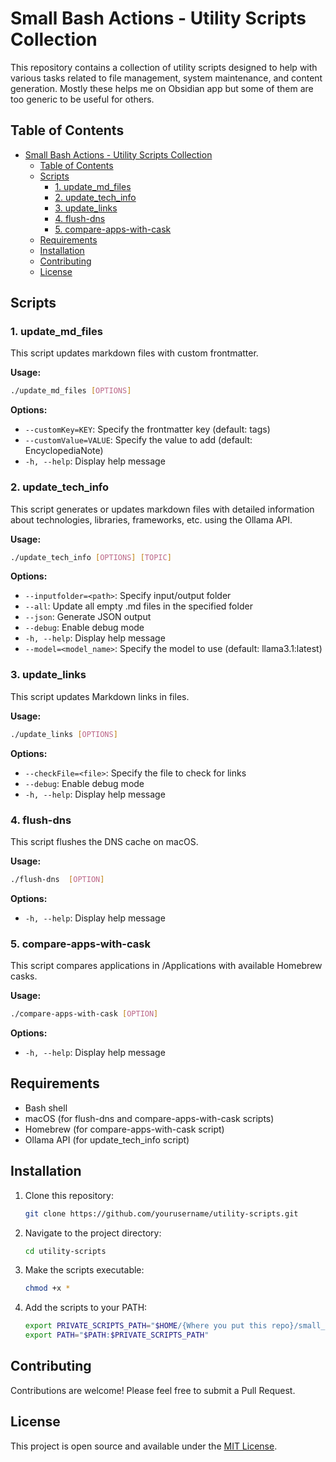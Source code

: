 # Small Bash Actions - Utility Scripts Collection

This repository contains a collection of utility scripts designed to help with various tasks related to file management, system maintenance, and content generation. Mostly these helps me on Obsidian app but some of them are too generic to be useful for others.

## Table of Contents

- [Small Bash Actions - Utility Scripts Collection](#small-bash-actions---utility-scripts-collection)
  - [Table of Contents](#table-of-contents)
  - [Scripts](#scripts)
    - [1. update\_md\_files](#1-update_md_files)
    - [2. update\_tech\_info](#2-update_tech_info)
    - [3. update\_links](#3-update_links)
    - [4. flush-dns](#4-flush-dns)
    - [5. compare-apps-with-cask](#5-compare-apps-with-cask)
  - [Requirements](#requirements)
  - [Installation](#installation)
  - [Contributing](#contributing)
  - [License](#license)

## Scripts

### 1. update_md_files

This script updates markdown files with custom frontmatter.

**Usage:**

```bash
./update_md_files [OPTIONS]
```

**Options:**

- `--customKey=KEY`: Specify the frontmatter key (default: tags)
- `--customValue=VALUE`: Specify the value to add (default: EncyclopediaNote)
- `-h, --help`: Display help message

### 2. update_tech_info

This script generates or updates markdown files with detailed information about technologies, libraries, frameworks, etc. using the Ollama API.

**Usage:**

```bash
./update_tech_info [OPTIONS] [TOPIC]
```

**Options:**

- `--inputfolder=<path>`: Specify input/output folder
- `--all`: Update all empty .md files in the specified folder
- `--json`: Generate JSON output
- `--debug`: Enable debug mode
- `-h, --help`: Display help message
- `--model=<model_name>`: Specify the model to use (default: llama3.1:latest)

### 3. update_links

This script updates Markdown links in files.

**Usage:**

```bash
./update_links [OPTIONS]
```

**Options:**

- `--checkFile=<file>`: Specify the file to check for links
- `--debug`: Enable debug mode
- `-h, --help`: Display help message

### 4. flush-dns

This script flushes the DNS cache on macOS.

**Usage:**

```bash
./flush-dns  [OPTION]
```

**Options:**

- `-h, --help`: Display help message

### 5. compare-apps-with-cask

This script compares applications in /Applications with available Homebrew casks.

**Usage:**

```bash
./compare-apps-with-cask [OPTION]
```

**Options:**

- `-h, --help`: Display help message

## Requirements

- Bash shell
- macOS (for flush-dns and compare-apps-with-cask scripts)
- Homebrew (for compare-apps-with-cask script)
- Ollama API (for update_tech_info script)

## Installation

1. Clone this repository:

   ```bash
   git clone https://github.com/yourusername/utility-scripts.git
   ```

2. Navigate to the project directory:

   ```bash
   cd utility-scripts
   ```

3. Make the scripts executable:

   ```bash
   chmod +x *
   ```

4. Add the scripts to your PATH:

   ```bash
   export PRIVATE_SCRIPTS_PATH="$HOME/{Where you put this repo}/small_bash_actions"
   export PATH="$PATH:$PRIVATE_SCRIPTS_PATH"
   ```

## Contributing

Contributions are welcome! Please feel free to submit a Pull Request.

## License

This project is open source and available under the [MIT License](LICENSE).
